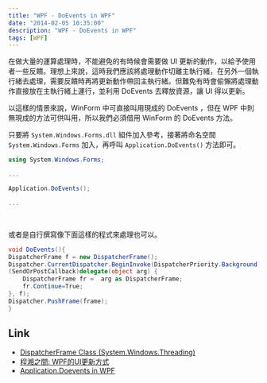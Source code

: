 ```yaml
---
title: "WPF - DoEvents in WPF"
date: "2014-02-05 10:35:00"
description: "WPF - DoEvents in WPF"
tags: [WPF]
---
```



在做大量的運算處理時，不能避免的有時候會需要做 UI 更新的動作，以給予使用者一些反饋。理想上來說，這時我們應該將處理動作切離主執行緒，在另外一個執行緒去處理，需要反饋時再將更新動作帶回主執行緒。但難免有時會偷懶將處理動作直接放在主執行緒上運行，並利用 DoEvents 去釋放資源，讓 UI 得以更新。  

<!-- More -->

以這樣的情景來說，WinForm 中可直接叫用現成的 DoEvents ，但在 WPF 中則無現成的方法可供叫用，所以我們必須借用 WinForm 的 DoEvents 方法。  

只要將 `System.Windows.Forms.dll` 組件加入參考，接著將命名空間 `System.Windows.Forms` 加入，再呼叫 `Application.DoEvents()` 方法即可。  

```c#
using System.Windows.Forms;

...

Application.DoEvents();

...
```

<br/>

或者是自行撰寫像下面這樣的程式來處理也可以。  

```c#
void DoEvents(){
DispatcherFrame f = new DispatcherFrame();
Dispatcher.CurrentDispatcher.BeginInvoke(DispatcherPriority.Background, 
(SendOrPostCallback)delegate(object arg) {
    DispatcherFrame fr =  arg as DispatcherFrame;
    fr.Continue=True;
}, f);
Dispatcher.PushFrame(frame);
}
```

Link
----
* [DispatcherFrame Class (System.Windows.Threading)](http://msdn.microsoft.com/en-us/library/system.windows.threading.dispatcherframe.aspx)
* [程湘之間: WPF的UI更新方式](http://charlesbc.blogspot.tw/2011/06/wpfui.html)
* [Application.Doevents in WPF](http://www.dotblogs.com.tw/bauann/archive/2010/06/12/15841.aspx)

